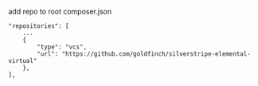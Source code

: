 add repo to root composer.json
```
"repositories": [
    ...
    {
        "type": "vcs",
        "url": "https://github.com/goldfinch/silverstripe-elemental-virtual"
    },
],
```
